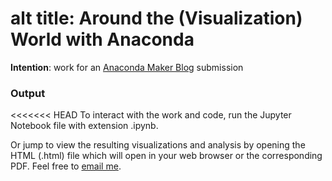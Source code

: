 # 

# alt title: Around the (Visualization) World with Anaconda 

**Intention**: work for an [Anaconda Maker Blog](https://www.anaconda.com/blog/topic/makers) submission

### Output


<<<<<<< HEAD
To interact with the work and code, run the Jupyter Notebook file with extension .ipynb. 

Or jump to view the resulting visualizations and analysis by opening the HTML (.html) file which will open in your web browser or the corresponding PDF. Feel free to [email me](mailto:kathryn@dadeda.design). 